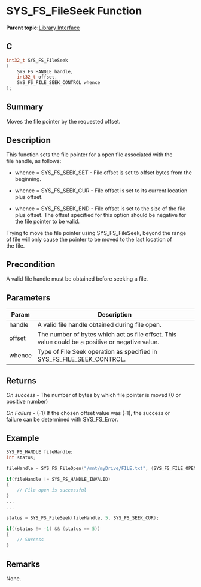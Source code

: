 # SYS\_FS\_FileSeek Function

**Parent topic:**[Library Interface](GUID-42556FDF-A632-49FE-8A5E-9303A926578C.md)

## C

```c
int32_t SYS_FS_FileSeek
(
    SYS_FS_HANDLE handle,
    int32_t offset,
    SYS_FS_FILE_SEEK_CONTROL whence
);
```

## Summary

Moves the file pointer by the requested offset.

## Description

This function sets the file pointer for a open file associated with the<br />file handle, as follows:

-   whence = SYS\_FS\_SEEK\_SET - File offset is set to offset bytes from the<br />beginning.

-   whence = SYS\_FS\_SEEK\_CUR - File offset is set to its current location<br />plus offset.

-   whence = SYS\_FS\_SEEK\_END - File offset is set to the size of the file<br />plus offset. The offset specified for this option should be negative for<br />the file pointer to be valid.


Trying to move the file pointer using SYS\_FS\_FileSeek, beyond the range<br />of file will only cause the pointer to be moved to the last location of<br />the file.

## Precondition

A valid file handle must be obtained before seeking a file.

## Parameters

|Param|Description|
|-----|-----------|
|handle|A valid file handle obtained during file open.|
|offset|The number of bytes which act as file offset. This value could be a positive or negative value.|
|whence|Type of File Seek operation as specified in SYS\_FS\_FILE\_SEEK\_CONTROL.|

## Returns

*On success* - The number of bytes by which file pointer is moved \(0 or positive number\)

*On Failure* - \(-1\) If the chosen offset value was \(-1\), the success or<br />failure can be determined with SYS\_FS\_Error.

## Example

```c
SYS_FS_HANDLE fileHandle;
int status;

fileHandle = SYS_FS_FileOpen("/mnt/myDrive/FILE.txt", (SYS_FS_FILE_OPEN_READ));

if(fileHandle != SYS_FS_HANDLE_INVALID)
{
    // File open is successful
}
...
...

status = SYS_FS_FileSeek(fileHandle, 5, SYS_FS_SEEK_CUR);

if((status != -1) && (status == 5))
{
    // Success
}
```

## Remarks

None.

